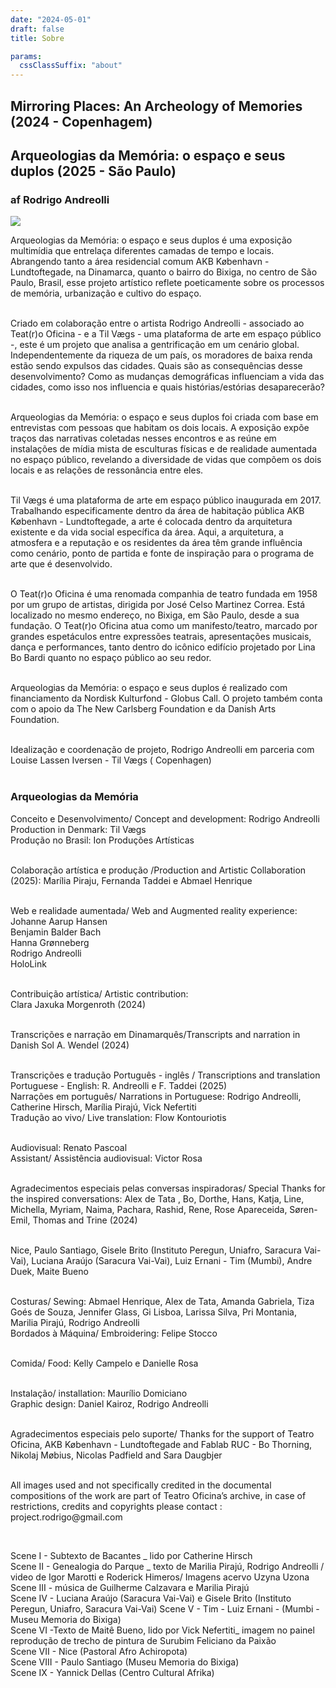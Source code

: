 ```yaml
---
date: "2024-05-01"
draft: false
title: Sobre

params:
  cssClassSuffix: "about"
---
```

## Mirroring Places: An Archeology of Memories (2024 - Copenhagem)
## Arqueologias da Memória: o espaço e seus duplos (2025 - São Paulo)
### af Rodrigo Andreolli

<img src="/images/14_cloud.png">

Arqueologias da Memória: o espaço e seus duplos é uma exposição multimídia que entrelaça diferentes camadas de tempo e locais. Abrangendo tanto a área residencial comum AKB København - Lundtoftegade, na Dinamarca, quanto o bairro do Bixiga, no centro de São Paulo, Brasil, esse projeto artístico reflete poeticamente sobre os processos de memória, urbanização e cultivo do espaço.<br><br>

Criado em colaboração entre o artista Rodrigo Andreolli - associado ao Teat(r)o Oficina - e a Til Vægs - uma plataforma de arte em espaço público -, este é um projeto que analisa a gentrificação em um cenário global. Independentemente da riqueza de um país, os moradores de baixa renda estão sendo expulsos das cidades. Quais são as consequências desse desenvolvimento? Como as mudanças demográficas influenciam a vida das cidades, como isso nos influencia e quais histórias/estórias desaparecerão? <br><br>

Arqueologias da Memória: o espaço e seus duplos foi criada com base em entrevistas com pessoas que habitam os dois locais. A exposição expõe traços das narrativas coletadas nesses encontros e as reúne em instalações de mídia mista de esculturas físicas e de realidade aumentada no espaço público, revelando a diversidade de vidas que compõem os dois locais e as relações de ressonância entre eles.<br><br>

Til Vægs é uma plataforma de arte em espaço público inaugurada em 2017. Trabalhando especificamente dentro da área de habitação pública AKB København - Lundtoftegade, a arte é colocada dentro da arquitetura existente e da vida social específica da área. Aqui, a arquitetura, a atmosfera e a reputação e os residentes da área têm grande influência como cenário, ponto de partida e fonte de inspiração para o programa de arte que é desenvolvido. <br><br>

O Teat(r)o Oficina é uma renomada companhia de teatro fundada em 1958 por um grupo de artistas, dirigida por José Celso Martinez Correa. Está localizado no mesmo endereço, no Bixiga, em São Paulo, desde a sua fundação. O Teat(r)o Oficina atua como um manifesto/teatro, marcado por grandes espetáculos entre expressões teatrais, apresentações musicais, dança e performances, tanto dentro do icônico edifício projetado por Lina Bo Bardi quanto no espaço público ao seu redor. <br><br>

Arqueologias da Memória: o espaço e seus duplos é realizado com financiamento da Nordisk Kulturfond - Globus Call. O projeto também conta com o apoio da The New Carlsberg Foundation e da Danish Arts Foundation. <br><br>

Idealização e coordenação de projeto, Rodrigo Andreolli em parceria com Louise  Lassen Iversen - Til Vægs ( Copenhagen)<br><br>

### Arqueologias da Memória

Conceito e Desenvolvimento/ Concept and development: Rodrigo Andreolli<br>
Production in Denmark: Til Vægs<br>
Produção no Brasil: Ion Produções Artísticas<br><br>

Colaboração artística e produção /Production and Artistic Collaboration (2025): Marília Piraju, Fernanda Taddei e Abmael Henrique<br><br>

Web e realidade aumentada/ Web and Augmented reality experience:<br>
Johanne Aarup Hansen<br>
Benjamin Balder Bach<br>
Hanna Grønneberg<br>
Rodrigo Andreolli<br>
HoloLink<br><br>

Contribuição artística/ Artistic contribution:<br>
Clara Jaxuka Morgenroth (2024)<br><br>

Transcrições e narração em Dinamarquês/Transcripts and narration in Danish Sol A. Wendel (2024)<br><br>

Transcrições e tradução Português - inglês / Transcriptions and translation Portuguese - English: R. Andreolli e  F. Taddei (2025)<br>
Narrações em português/ Narrations in Portuguese: Rodrigo Andreolli, Catherine Hirsch, Marília Pirajú,  Vick Nefertiti<br>
Tradução ao vivo/ Live translation: Flow Kontouriotis <br><br>

Audiovisual:  Renato Pascoal<br>
Assistant/ Assistência audiovisual: Victor Rosa<br><br>

Agradecimentos especiais pelas conversas inspiradoras/ Special Thanks for the inspired conversations: Alex de Tata , Bo, Dorthe, Hans, Katja, Line,  Michella, Myriam, Naima, Pachara, Rashid, Rene, Rose Apareceida, Søren-Emil, Thomas and Trine (2024)<br><br>

Nice, Paulo Santiago, Gisele Brito (Instituto Peregun, Uniafro, Saracura Vai-Vai), Luciana Araújo (Saracura Vai-Vai), Luiz Ernani - Tim (Mumbi), Andre Duek, Maite Bueno<br><br>

Costuras/ Sewing: Abmael Henrique, Alex de Tata, Amanda Gabriela, Tiza Goés de Souza, Jennifer Glass, Gi Lisboa, Larissa Silva, Pri Montania, Marilia Pirajú, Rodrigo Andreolli<br>
Bordados à Máquina/  Embroidering: Felipe Stocco <br><br>

Comida/ Food: Kelly Campelo e Danielle Rosa<br><br>

Instalação/ installation: Maurílio Domiciano<br>
Graphic design: Daniel Kairoz, Rodrigo Andreolli<br><br>

Agradecimentos especiais pelo suporte/ Thanks for the support of Teatro Oficina, AKB København - Lundtoftegade and Fablab RUC - Bo Thorning, Nikolaj Møbius, Nicolas Padfield and Sara Daugbjer<br><br>

<p>All images used and not specifically credited in the documental compositions of the work are part of Teatro Oficina’s archive, in case of restrictions, credits and copyrights please contact : project.rodrigo@gmail.com</p><br>

<p>Scene I - Subtexto de Bacantes _ lido por Catherine Hirsch<br>
Scene II - Genealogia do Parque _ texto de Marilia Pirajú,  Rodrigo Andreolli / video de Igor Marotti e Roderick Himeros/ Imagens acervo Uzyna Uzona <br>
Scene III -  música de Guilherme Calzavara e Marilia Pirajú<br>
Scene IV - Luciana Araújo (Saracura Vai-Vai)  e Gisele Brito (Instituto Peregun, Uniafro, Saracura Vai-Vai)
Scene V - Tim - Luiz Ernani - (Mumbi - Museu Memoria do Bixiga)<br>
Scene VI -Texto de Maitê Bueno, lido por Vick Nefertiti_ imagem no painel reprodução de trecho de pintura de Surubim Feliciano da Paixão<br>
Scene VII - Nice (Pastoral Afro Achiropota)<br>
Scene VIII - Paulo Santiago (Museu Memoria do Bixiga)<br>
Scene IX - Yannick Dellas (Centro Cultural Afrika)</p>

